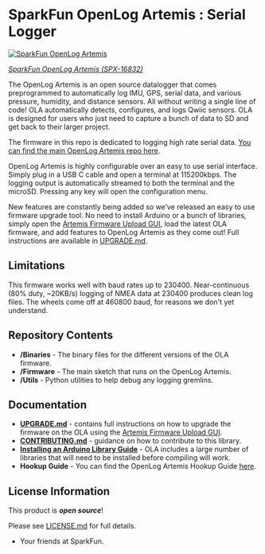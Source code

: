 SparkFun OpenLog Artemis : Serial Logger
===========================================================

[![SparkFun OpenLog Artemis](https://cdn.sparkfun.com//assets/parts/1/5/7/5/3/16832-SparkFun_OpenLog_Artemis-01.jpg)](https://www.sparkfun.com/products/16832)

[*SparkFun OpenLog Artemis (SPX-16832)*](https://www.sparkfun.com/products/16832)

The OpenLog Artemis is an open source datalogger that comes preprogrammed to automatically log IMU, GPS, serial data, and various pressure, humidity, and distance sensors. All without writing a single line of code! OLA automatically detects, configures, and logs Qwiic sensors. OLA is designed for users who just need to capture a bunch of data to SD and get back to their larger project.

The firmware in this repo is dedicated to logging high rate serial data. [You can find the main OpenLog Artemis repo here](https://github.com/sparkfun/OpenLog_Artemis).

OpenLog Artemis is highly configurable over an easy to use serial interface. Simply plug in a USB C cable and open a terminal at 115200kbps. The logging output is automatically streamed to both the terminal and the microSD. Pressing any key will open the configuration menu.

New features are constantly being added so we’ve released an easy to use firmware upgrade tool. No need to install Arduino or a bunch of libraries, simply open the [Artemis Firmware Upload GUI](https://github.com/sparkfun/Artemis-Firmware-Upload-GUI), load the latest OLA firmware, and add features to OpenLog Artemis as they come out! Full instructions are available in [UPGRADE.md](./UPGRADE.md).

Limitations
-------------------

This firmware works well with baud rates up to 230400. Near-continuous (80% duty, ~20KB/s) logging of NMEA data at 230400 produces clean log files.
The wheels come off at 460800 baud, for reasons we don't yet understand.

Repository Contents
-------------------

* **/Binaries** - The binary files for the different versions of the OLA firmware.
* **/Firmware** - The main sketch that runs on the OpenLog Artemis.
* **/Utils** - Python utilities to help debug any logging gremlins.

Documentation
--------------

* **[UPGRADE.md](./UPGRADE.md)** - contains full instructions on how to upgrade the firmware on the OLA using the [Artemis Firmware Upload GUI](https://github.com/sparkfun/Artemis-Firmware-Upload-GUI).
* **[CONTRIBUTING.md](./CONTRIBUTING.md)** - guidance on how to contribute to this library.
* **[Installing an Arduino Library Guide](https://learn.sparkfun.com/tutorials/installing-an-arduino-library)** - OLA includes a large number of libraries that will need to be installed before compiling will work.
* **Hookup Guide** - You can find the OpenLog Artemis Hookup Guide [here](https://learn.sparkfun.com/tutorials/openlog-artemis-hookup-guide).

License Information
-------------------

This product is _**open source**_!

Please see [LICENSE.md](./LICENSE.md) for full details.

- Your friends at SparkFun.
